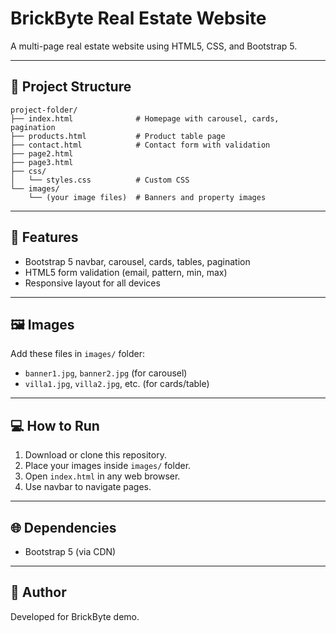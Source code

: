 # BrickByte Real Estate Website

A multi-page real estate website using HTML5, CSS, and Bootstrap 5.

---

## 📁 Project Structure

```
project-folder/
├── index.html              # Homepage with carousel, cards, pagination
├── products.html           # Product table page
├── contact.html            # Contact form with validation
├── page2.html            
├── page3.html           
├── css/
│   └── styles.css          # Custom CSS
└── images/
    └── (your image files)  # Banners and property images
```

---

## 🚀 Features

- Bootstrap 5 navbar, carousel, cards, tables, pagination
- HTML5 form validation (email, pattern, min, max)
- Responsive layout for all devices

---

## 🖼 Images

Add these files in `images/` folder:
- `banner1.jpg`, `banner2.jpg` (for carousel)
- `villa1.jpg`, `villa2.jpg`, etc. (for cards/table)

---

## 💻 How to Run

1. Download or clone this repository.
2. Place your images inside `images/` folder.
3. Open `index.html` in any web browser.
4. Use navbar to navigate pages.

---

## 🌐 Dependencies

- Bootstrap 5 (via CDN)

---

## 👤 Author

Developed for BrickByte demo.
